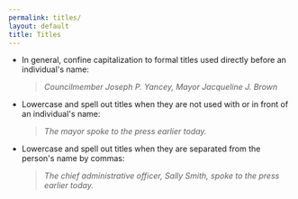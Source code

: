 ```yaml
---
permalink: titles/
layout: default
title: Titles
---
```


* In general, confine capitalization to formal titles used directly before an individual's name:  

    > _Councilmember Joseph P. Yancey, Mayor Jacqueline J. Brown_
  
* Lowercase and spell out titles when they are not used with or in front of an individual's name:  

    > _The mayor spoke to the press earlier today._

* Lowercase and spell out titles when they are separated from the person's name by commas:  

    > _The chief administrative officer, Sally Smith, spoke to the press earlier today._

